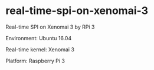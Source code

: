 # real-time-spi-on-xenomai-3
Real-time SPI on Xenomai 3 by RPi 3	

Environment: Ubuntu 16.04

Real-time kernel: Xenomai 3

Platform: Raspberry Pi 3
